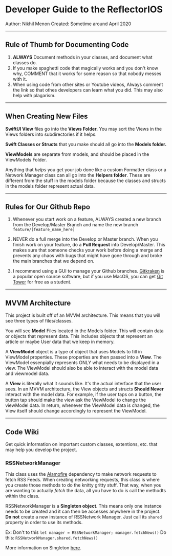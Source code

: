 #  Developer Guide to the ReflectorIOS
Author: Nikhil Menon
Created: Sometime around April 2020
_______________________________________________________________________________________



## Rule of Thumb for Documenting Code
1. __ALWAYS__ Document methods in your classes, and document what classes do.
2. If you make spaghetti code that magically works and you don't know why, COMMENT that it works for some reason so that nobody messes with it.
3. When using code from other sites or Youtube videos, Always comment the link so that othes developers can learn what you did. This may also help with plagarism.

_______________________________________________________________________________________

## When Creating New Files

**SwiftUI View** files go into the **Views Folder.** You may sort the Views in the Views folders into subdirectories if it helps.

**Swift Classes or Structs** that you make should all go into the **Models folder.**

**ViewModels** are separate from models, and should be placed in the ViewModels Folder.

Anything that *helps* you get your job done like a custom Formatter class or a Network Manager class can all go into the **Helpers folder**. These are different from the stuff
in the models folder because the classes and structs in the models folder represent actual data.

_______________________________________________________________________________________

## Rules for Our Github Repo

1. Whenever you start work on a feature, ALWAYS created a new branch from the Develop/Master Branch and name the new branch `feature/[feature_name_here]`

2. NEVER do a full merge into the Develop or Master branch. When you finish work on your feature, do a __Pull Request__  into Develop/Master. This makes sure that someone checks your work
    before doing a merge and prevents any chaos with bugs that might have gone through and broke the main branches that we depend on.
    
3. I recommend using a GUI to manage your Github branches. [Gitkraken](https://www.gitkraken.com/b) is a popular open source software, but if you use MacOS, you can get [Git Tower](https://www.git-tower.com/) for free as a student.


_______________________________________________________________________________________
## MVVM Architecture
This project is built off of an MVVM architecture. This means that you will see three types of files/classes.

You will see **Model** Files located in the Models folder. This will contain data or objects that represent data.
This includes objects that represent an article or maybe User data that we keep in memory.

A **ViewModel** object is a type of object that uses Models to fill in ViewModel properties. These properties are then passed into a **View**.
The ViewModel essenpially represents ONLY what needs to be displayed in a view. The ViewModel should also be able to interact with the model data and viewmodel data.

A **View** is literally what it sounds like. It's the actual interface that the user sees. In an MVVM architecture, the View objects and structs **Should Never** interact with the model data.
For example, if the user taps on a button, the button tap should make the view ask the ViewModel to change the viewModel data. In return, whenever the ViewModel data is changed, the View itself should change accordingly
to represent the ViewModel.
_______________________________________________________________________________________
## Code Wiki
Get quick information on important custom classes, extentions, etc. that may help you develop the project.



### RSSNetworkManager
This class uses the  [Alamofire](https://github.com/Alamofire/Alamofire) dependency to make network requests to fetch RSS Feeds.
When creating networking requests, this class is where you create those methods to do the knitty gritty stuff. 
That way, when you are wanting to actually *fetch* the data, all you have to do is call the methodts within the class.

RSSNetworkManager is a **Singleton object**. This means only one instance needs to be created and it can then be accesses anywhere
in the project. **Do not** create a new instance of RSSNetwork Manager. Just call  its `shared` property in order to use its methods.

Ex: 
Don't to this `let manager = RSSNetworkManager; manager.fetchNews()`
Do this: `RSSNetworkManager.shared.fetchNews()`


More information on Singleton [here](https://cocoacasts.com/what-is-a-singleton-and-how-to-create-one-in-swift/).









